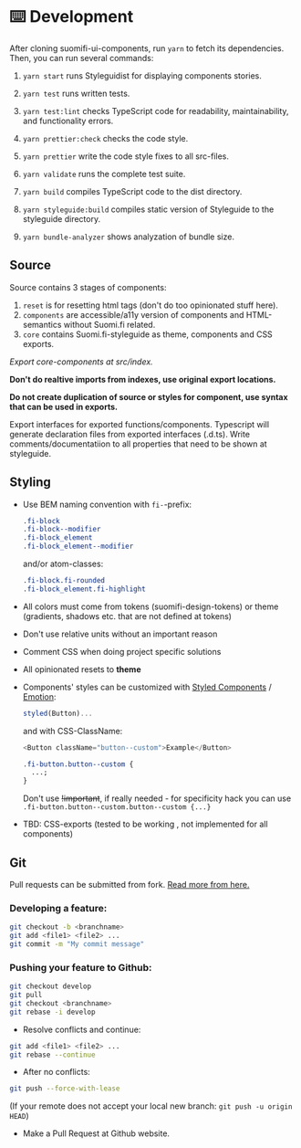 # ⌨️ Development

After cloning suomifi-ui-components, run `yarn` to fetch its dependencies. Then, you can run several commands:

1. `yarn start` runs Styleguidist for displaying components stories.

2. `yarn test` runs written tests.

3. `yarn test:lint` checks TypeScript code for readability, maintainability, and functionality errors.

4. `yarn prettier:check` checks the code style.

5. `yarn prettier` write the code style fixes to all src-files.

6. `yarn validate` runs the complete test suite.

7. `yarn build` compiles TypeScript code to the dist directory.

8. `yarn styleguide:build` compiles static version of Styleguide to the styleguide directory.

9. `yarn bundle-analyzer` shows analyzation of bundle size.

## Source

Source contains 3 stages of components:

1. `reset` is for resetting html tags (don't do too opinionated stuff here).
2. `components` are accessible/a11y version of components and HTML-semantics without Suomi.fi related.
3. `core` contains Suomi.fi-styleguide as theme, components and CSS exports.

_Export core-components at src/index._

**Don't do realtive imports from indexes, use original export locations.**

**Do not create duplication of source or styles for component, use syntax that can be used in exports.**

Export interfaces for exported functions/components. Typescript will generate declaration files from exported interfaces (.d.ts). Write comments/documentatiion to all properties that need to be shown at styleguide.

## Styling

- Use BEM naming convention with `fi-`-prefix:
  ```css
  .fi-block
  .fi-block--modifier
  .fi-block_element
  .fi-block_element--modifier
  ```
  and/or atom-classes:
  ```css
  .fi-block.fi-rounded
  .fi-block_element.fi-highlight
  ```
- All colors must come from tokens (suomifi-design-tokens) or theme (gradients, shadows etc. that are not defined at tokens)
- Don't use relative units without an important reason
- Comment CSS when doing project specific solutions
- All opinionated resets to **theme**

- Components' styles can be customized with [Styled Components](https://github.com/styled-components/styled-components) / [Emotion](https://github.com/emotion-js/emotion):

  ```javascript
  styled(Button)...
  ```

  and with CSS-ClassName:

  ```javascript
  <Button className="button--custom">Example</Button>
  ```

  ```css
  .fi-button.button--custom {
    ...;
  }
  ```

  Don't use ~~!important~~, if really needed - for specificity hack you can use `.fi-button.button--custom.button--custom {...}`

- TBD: CSS-exports (tested to be working , not implemented for all components)

## Git

Pull requests can be submitted from fork. [Read more from here.](https://guides.github.com/activities/forking/)

### Developing a feature:

```bash
git checkout -b <branchname>
git add <file1> <file2> ...
git commit -m "My commit message"
```

### Pushing your feature to Github:

```bash
git checkout develop
git pull
git checkout <branchname>
git rebase -i develop
```

- Resolve conflicts and continue:

```bash
git add <file1> <file2> ...
git rebase --continue
```

- After no conflicts:

```bash
git push --force-with-lease
```

(If your remote does not accept your local new branch: `git push -u origin HEAD`)

- Make a Pull Request at Github website.
